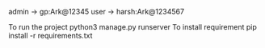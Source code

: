 admin -> gp:Ark@12345
user  -> harsh:Ark@1234567

To run the project  python3 manage.py runserver
To install requirement pip install -r requirements.txt 
